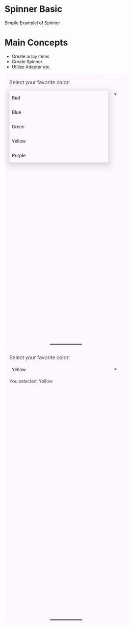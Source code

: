 # Spinner Basic
Simple Examplel of Spinner

# Main Concepts
- Create array items
- Create Spinner
- Utilize Adapter etc.


<img src="Screenshot_20250313_173607.png" width="400">
<img src="Screenshot_20250313_173617.png" width="400">


